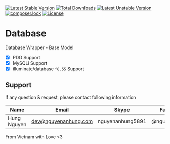[![Latest Stable Version](https://poser.pugx.org/nguyenanhung/database/v/stable)](https://packagist.org/packages/nguyenanhung/database)
[![Total Downloads](https://poser.pugx.org/nguyenanhung/database/downloads)](https://packagist.org/packages/nguyenanhung/database)
[![Latest Unstable Version](https://poser.pugx.org/nguyenanhung/database/v/unstable)](https://packagist.org/packages/nguyenanhung/database)
[![composer.lock](https://poser.pugx.org/nguyenanhung/database/composerlock)](https://packagist.org/packages/nguyenanhung/database)
[![License](https://poser.pugx.org/nguyenanhung/database/license)](https://packagist.org/packages/nguyenanhung/database)

# Database

Database Wrapper - Base Model

- [x] PDO Support
- [x] MySQLi Support
- [x] illuminate/database `^8.55` Support

## Support
If any question & request, please contact following information

| Name        | Email                | Skype            | Facebook      |
| ----------- | -------------------- | ---------------- | ------------- |
| Hung Nguyen | dev@nguyenanhung.com | nguyenanhung5891 | @nguyenanhung |

From Vietnam with Love <3